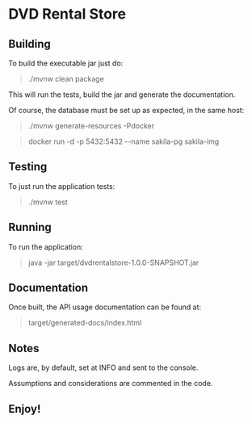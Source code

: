 # DVD Rental Store

## Building
To build the executable jar just do:

> ./mvnw clean package

This will run the tests, build the jar and generate the documentation.

Of course, the database must be set up as expected, in the same host:

> ./mvnw generate-resources -Pdocker

> docker run -d -p 5432:5432 --name sakila-pg sakila-img

## Testing
To just run the application tests:

> ./mvnw test

## Running
To run the application:

> java -jar target/dvdrentalstore-1.0.0-SNAPSHOT.jar

## Documentation
Once built, the API usage documentation can be found at:

> target/generated-docs/index.html

## Notes
Logs are, by default, set at INFO and sent to the console.

Assumptions and considerations are commented in the code.

## **Enjoy!**
